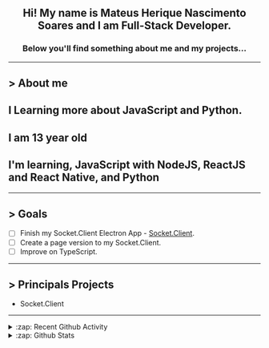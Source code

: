 <div align="center">

## Hi! My name is Mateus Herique Nascimento Soares and I am Full-Stack Developer.

### Below you'll find something about me and my projects...

</div>

---

## **>** About me

## I Learning more about JavaScript and Python.

## I am 13 year old

## I'm learning, JavaScript with NodeJS, ReactJS and React Native, and Python

---

## **>** Goals

- [ ] Finish my Socket.Client Electron App - [Socket.Client](https://github.com/MateusSoares895/socket.client).
- [ ] Create a page version to my Socket.Client.
- [ ] Improve on TypeScript.

---

## **>** Principals Projects

- Socket.Client

---

<details>
  <summary>:zap: Recent Github Activity</summary>

<!--START_SECTION:activity-->
1. 🗣 Commented on [#13645](https://github.com/eslint/eslint/issues/13645) in [eslint/eslint](https://github.com/eslint/eslint)
2. 🗣 Commented on [#4692](https://github.com/nestjs/nest/issues/4692) in [nestjs/nest](https://github.com/nestjs/nest)
3. ❗️ Opened issue [#1](https://github.com/mickrosoft/Microsoft-Edge-for-Linux/issues/1) in [mickrosoft/Microsoft-Edge-for-Linux](https://github.com/mickrosoft/Microsoft-Edge-for-Linux)
4. 🎉 Merged PR [#19](https://github.com/password-generator/password-generator-package/pull/19) in [password-generator/password-generator-package](https://github.com/password-generator/password-generator-package)
5. ❗️ Closed issue [#5](https://github.com/diego3g/dokr/issues/5) in [diego3g/dokr](https://github.com/diego3g/dokr)
<!--END_SECTION:activity-->
</details>

<details>
  <summary>:zap: Github Stats</summary>

  <br />

  <a href="https://github.com/mateushnsoares">
    <img align="center" src="https://github-readme-stats.vercel.app/api?username=mateushnsoares&show_icons=true&theme=dark&line_height=27" alt="mateushnsoares github stats"/>
  </a>

  <a>
    <img align="center" src="https://github-readme-stats.vercel.app/api/top-langs/?username=mateushnsoares&theme=dark&layout=compact" alt="mateushnsoares most used languages" />
  </a>
</details>
